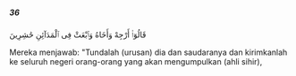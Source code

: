 ##### 36

<span class="ayah">قَالُوٓا۟ أَرْجِهْ وَأَخَاهُ وَٱبْعَثْ فِى ٱلْمَدَآئِنِ حَٰشِرِينَ</span>

<span class="ayah_translation">Mereka menjawab: "Tundalah (urusan) dia dan saudaranya dan kirimkanlah ke seluruh negeri orang-orang yang akan mengumpulkan (ahli sihir),</span>
